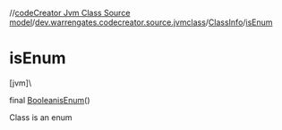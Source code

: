 //[codeCreator Jvm Class Source model](../../../index.md)/[dev.warrengates.codecreator.source.jvmclass](../index.md)/[ClassInfo](index.md)/[isEnum](is-enum.md)

# isEnum

[jvm]\

final [Boolean](https://docs.oracle.com/javase/8/docs/api/java/lang/Boolean.html)[isEnum](is-enum.md)()

Class is an enum
